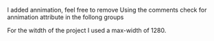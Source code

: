 I added annimation, feel free to remove
Using the comments check for annimation attribute in the follong groups
<!-- Images (background image and profile image individually)  -->

<!--COntact details  -->

<!-- Table headings -->
<!-- Table body division 1 -->
<!-- Table body division 2 -->

<!-- About section -->


For the witdth of the project I used a max-width of 1280.